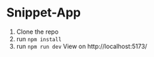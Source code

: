 # Snippet-App

1. Clone the repo
2. run `npm install`
3. run `npm run dev`
View on http://localhost:5173/
